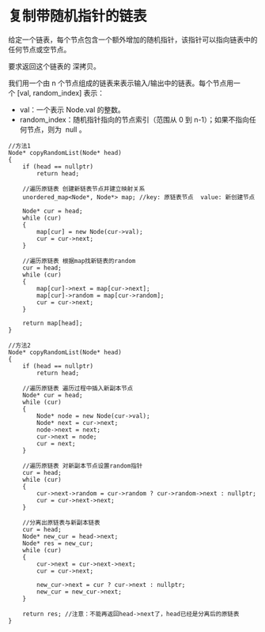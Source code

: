 #  复制带随机指针的链表

给定一个链表，每个节点包含一个额外增加的随机指针，该指针可以指向链表中的任何节点或空节点。

要求返回这个链表的 深拷贝。 

我们用一个由 n 个节点组成的链表来表示输入/输出中的链表。每个节点用一个 [val, random_index] 表示：

* val：一个表示 Node.val 的整数。
* random_index：随机指针指向的节点索引（范围从 0 到 n-1）；如果不指向任何节点，则为  null 。


```
//方法1
Node* copyRandomList(Node* head)
{
    if (head == nullptr)
        return head;

    //遍历原链表 创建新链表节点并建立映射关系
    unordered_map<Node*, Node*> map; //key: 原链表节点  value: 新创建节点 

    Node* cur = head;
    while (cur)
    {
        map[cur] = new Node(cur->val);
        cur = cur->next;
    }

    //遍历原链表 根据map找新链表的random
    cur = head;
    while (cur)
    {
        map[cur]->next = map[cur->next];
        map[cur]->random = map[cur->random];
        cur = cur->next;
    }

    return map[head];
}

//方法2
Node* copyRandomList(Node* head)
{
    if (head == nullptr)
        return head;

    //遍历原链表 遍历过程中插入新副本节点
    Node* cur = head;
    while (cur)
    {
        Node* node = new Node(cur->val);
        Node* next = cur->next;
        node->next = next;
        cur->next = node;
        cur = next;
    }

    //遍历原链表 对新副本节点设置random指针
    cur = head;
    while (cur)
    {
        cur->next->random = cur->random ? cur->random->next : nullptr;
        cur = cur->next->next;
    }

    //分离出原链表与新副本链表
    cur = head;
    Node* new_cur = head->next;
    Node* res = new_cur;
    while (cur)
    {
        cur->next = cur->next->next;
        cur = cur->next;

        new_cur->next = cur ? cur->next : nullptr;
        new_cur = new_cur->next;
    }

    return res; //注意：不能再返回head->next了，head已经是分离后的原链表
}
```
